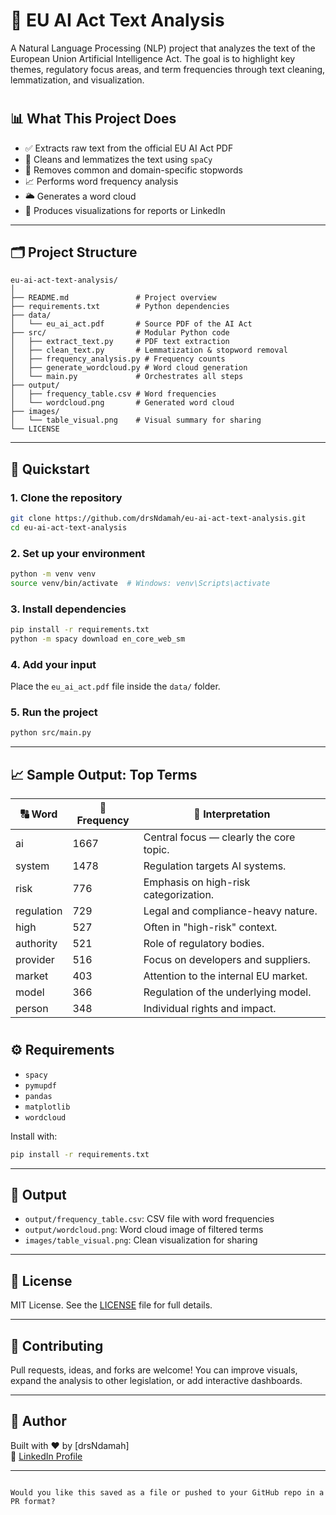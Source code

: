 
# 🧠 EU AI Act Text Analysis

A Natural Language Processing (NLP) project that analyzes the text of the European Union Artificial Intelligence Act. The goal is to highlight key themes, regulatory focus areas, and term frequencies through text cleaning, lemmatization, and visualization.

#
## 📊 What This Project Does

- ✅ Extracts raw text from the official EU AI Act PDF
- 🧼 Cleans and lemmatizes the text using `spaCy`
- 🧱 Removes common and domain-specific stopwords
- 📈 Performs word frequency analysis
- 🌥️ Generates a word cloud
- 📸 Produces visualizations for reports or LinkedIn

---

## 🗂️ Project Structure

```
eu-ai-act-text-analysis/
│
├── README.md               # Project overview
├── requirements.txt        # Python dependencies
├── data/                   
│   └── eu_ai_act.pdf       # Source PDF of the AI Act
├── src/                    # Modular Python code
│   ├── extract_text.py     # PDF text extraction
│   ├── clean_text.py       # Lemmatization & stopword removal
│   ├── frequency_analysis.py # Frequency counts
│   ├── generate_wordcloud.py # Word cloud generation
│   └── main.py             # Orchestrates all steps
├── output/                 
│   ├── frequency_table.csv # Word frequencies
│   └── wordcloud.png       # Generated word cloud
├── images/
│   └── table_visual.png    # Visual summary for sharing
└── LICENSE
```

---

## 🚀 Quickstart

### 1. Clone the repository
```bash
git clone https://github.com/drsNdamah/eu-ai-act-text-analysis.git
cd eu-ai-act-text-analysis
```

### 2. Set up your environment
```bash
python -m venv venv
source venv/bin/activate  # Windows: venv\Scripts\activate
```

### 3. Install dependencies
```bash
pip install -r requirements.txt
python -m spacy download en_core_web_sm
```

### 4. Add your input
Place the `eu_ai_act.pdf` file inside the `data/` folder.

### 5. Run the project
```bash
python src/main.py
```

---

## 📈 Sample Output: Top Terms

| 🔠 Word      | 🔢 Frequency | 💬 Interpretation                                |
|-------------|--------------|--------------------------------------------------|
| ai          | 1667         | Central focus — clearly the core topic.         |
| system      | 1478         | Regulation targets AI systems.                  |
| risk        | 776          | Emphasis on high-risk categorization.           |
| regulation  | 729          | Legal and compliance-heavy nature.              |
| high        | 527          | Often in "high-risk" context.                   |
| authority   | 521          | Role of regulatory bodies.                      |
| provider    | 516          | Focus on developers and suppliers.              |
| market      | 403          | Attention to the internal EU market.            |
| model       | 366          | Regulation of the underlying model.             |
| person      | 348          | Individual rights and impact.                   |
#



## ⚙️ Requirements

- `spacy`
- `pymupdf`
- `pandas`
- `matplotlib`
- `wordcloud`

Install with:
```bash
pip install -r requirements.txt
```

---

## 📁 Output

- `output/frequency_table.csv`: CSV file with word frequencies
- `output/wordcloud.png`: Word cloud image of filtered terms
- `images/table_visual.png`: Clean visualization for sharing

---

## 📜 License

MIT License. See the [LICENSE](LICENSE) file for full details.

---

## 🤝 Contributing

Pull requests, ideas, and forks are welcome! You can improve visuals, expand the analysis to other legislation, or add interactive dashboards.

---

## 👤 Author

Built with ❤️ by [drsNdamah]  
🔗 [LinkedIn Profile](https://www.linkedin.com/in/kweku-ndamah-arthur-34b9811aa/)

---
```

Would you like this saved as a file or pushed to your GitHub repo in a PR format?
